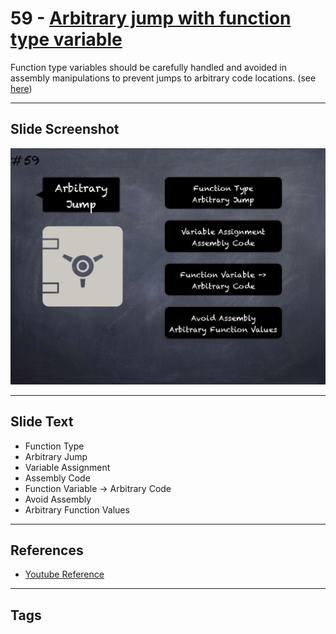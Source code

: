 # 59 - [Arbitrary jump with function type variable](Arbitrary%20jump%20with%20function%20type%20variable.md)
Function type variables should be carefully handled and avoided in assembly manipulations to prevent jumps to arbitrary code locations. (see [here](https://swcregistry.io/docs/SWC-127))

___
## Slide Screenshot
![059.jpg](../../images/4.%20Pitfalls%20and%20Best%20Practices%20101/059.jpg)
___
## Slide Text
- Function Type
- Arbitrary Jump
- Variable Assignment
- Assembly Code
- Function Variable -> Arbitrary Code
- Avoid Assembly
- Arbitrary Function Values
___
## References
- [Youtube Reference](https://youtu.be/YVewx1xVROE?t=1661)
___
## Tags